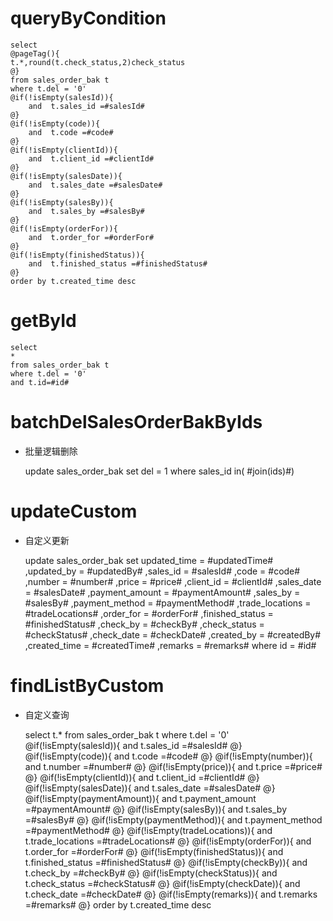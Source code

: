 queryByCondition
===


    select 
    @pageTag(){
    t.*,round(t.check_status,2)check_status
    @}
    from sales_order_bak t
    where t.del = '0'  
    @if(!isEmpty(salesId)){
        and  t.sales_id =#salesId#
    @}
    @if(!isEmpty(code)){
        and  t.code =#code#
    @}
    @if(!isEmpty(clientId)){
        and  t.client_id =#clientId#
    @}
    @if(!isEmpty(salesDate)){
        and  t.sales_date =#salesDate#
    @}
    @if(!isEmpty(salesBy)){
        and  t.sales_by =#salesBy#
    @}
    @if(!isEmpty(orderFor)){
        and  t.order_for =#orderFor#
    @}
    @if(!isEmpty(finishedStatus)){
        and  t.finished_status =#finishedStatus#
    @}
    order by t.created_time desc
    
    
    
getById
===

    select
    *
    from sales_order_bak t
    where t.del = '0'
    and t.id=#id#



batchDelSalesOrderBakByIds
===

* 批量逻辑删除

    update sales_order_bak set del = 1 where sales_id  in( #join(ids)#)
    


updateCustom
===

* 自定义更新

    update sales_order_bak 
    set 
        updated_time = #updatedTime#
        ,updated_by = #updatedBy#
                ,sales_id = #salesId#
                ,code = #code#
                ,number = #number#
                ,price = #price#
                ,client_id = #clientId#
                ,sales_date = #salesDate#
                ,payment_amount = #paymentAmount#
                ,sales_by = #salesBy#
                ,payment_method = #paymentMethod#
                ,trade_locations = #tradeLocations#
                ,order_for = #orderFor#
                ,finished_status = #finishedStatus#
                ,check_by = #checkBy#
                ,check_status = #checkStatus#
                ,check_date = #checkDate#
                ,created_by = #createdBy#
                ,created_time = #createdTime#
                ,remarks = #remarks#
    where id  = #id#
    
    
    
findListByCustom
===

* 自定义查询


    select 
    t.*
    from sales_order_bak t
    where t.del = '0'  
    @if(!isEmpty(salesId)){
        and  t.sales_id =#salesId#
    @}
    @if(!isEmpty(code)){
        and  t.code =#code#
    @}
    @if(!isEmpty(number)){
        and  t.number =#number#
    @}
    @if(!isEmpty(price)){
        and  t.price =#price#
    @}
    @if(!isEmpty(clientId)){
        and  t.client_id =#clientId#
    @}
    @if(!isEmpty(salesDate)){
        and  t.sales_date =#salesDate#
    @}
    @if(!isEmpty(paymentAmount)){
        and  t.payment_amount =#paymentAmount#
    @}
    @if(!isEmpty(salesBy)){
        and  t.sales_by =#salesBy#
    @}
    @if(!isEmpty(paymentMethod)){
        and  t.payment_method =#paymentMethod#
    @}
    @if(!isEmpty(tradeLocations)){
        and  t.trade_locations =#tradeLocations#
    @}
    @if(!isEmpty(orderFor)){
        and  t.order_for =#orderFor#
    @}
    @if(!isEmpty(finishedStatus)){
        and  t.finished_status =#finishedStatus#
    @}
    @if(!isEmpty(checkBy)){
        and  t.check_by =#checkBy#
    @}
    @if(!isEmpty(checkStatus)){
        and  t.check_status =#checkStatus#
    @}
    @if(!isEmpty(checkDate)){
        and  t.check_date =#checkDate#
    @}
    @if(!isEmpty(remarks)){
        and  t.remarks =#remarks#
    @}
    order by t.created_time desc